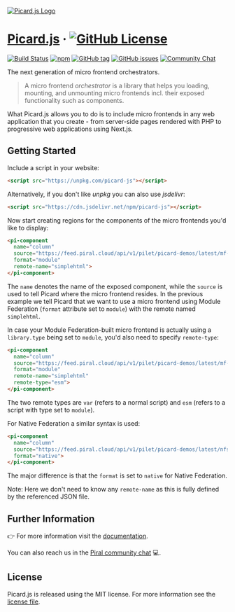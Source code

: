 [![Picard.js Logo](https://picard.js.org/picard-logo-256.png)](https://picard.js.org)

# [Picard.js](https://picard.js.org) &middot; [![GitHub License](https://img.shields.io/badge/license-MIT-blue.svg)](https://github.com/picardjs/picard/blob/main/LICENSE)

[![Build Status](https://github.com/picardjs/picard/actions/workflows/publish.yml/badge.svg)](https://github.com/picardjs/picard/actions)
[![npm](https://img.shields.io/npm/v/picard-js.svg)](https://www.npmjs.com/package/picard-js)
[![GitHub tag](https://img.shields.io/github/tag/picardjs/picard.svg)](https://github.com/picardjs/picard/releases)
[![GitHub issues](https://img.shields.io/github/issues/picardjs/picard.svg)](https://github.com/picardjs/picard/issues)
[![Community Chat](https://dcbadge.vercel.app/api/server/kKJ2FZmK8t?style=flat)](https://discord.gg/kKJ2FZmK8t)

The next generation of micro frontend orchestrators.

> A micro frontend *orchestrator* is a library that helps you loading, mounting, and unmounting micro frontends incl. their exposed functionality such as components.

What Picard.js allows you to do is to include micro frontends in any web application that you create - from server-side pages rendered with PHP to progressive web applications using Next.js.

## Getting Started

Include a script in your website:

```html
<script src="https://unpkg.com/picard-js"></script>
```

Alternatively, if you don't like *unpkg* you can also use *jsdelivr*:

```html
<script src="https://cdn.jsdelivr.net/npm/picard-js"></script>
```

Now start creating regions for the components of the micro frontends you'd like to display:

```html
<pi-component
  name="column"
  source="https://feed.piral.cloud/api/v1/pilet/picard-demos/latest/mf-simple-html/"
  format="module"
  remote-name="simplehtml">
</pi-component>
```

The `name` denotes the name of the exposed component, while the `source` is used to tell Picard where the micro frontend resides. In the previous example we tell Picard that we want to use a micro frontend using Module Federation (`format` attribute set to `module`) with the remote named `simplehtml`.

In case your Module Federation-built micro frontend is actually using a `library.type` being set to `module`, you'd also need to specify `remote-type`:

```html
<pi-component
  name="column"
  source="https://feed.piral.cloud/api/v1/pilet/picard-demos/latest/mf-simple-html/"
  format="module"
  remote-name="simplehtml"
  remote-type="esm">
</pi-component>
```

The two remote types are `var` (refers to a normal script) and `esm` (refers to a script with type set to `module`).

For Native Federation a similar syntax is used:

```html
<pi-component
  name="column"
  source="https://feed.piral.cloud/api/v1/pilet/picard-demos/latest/nfsimplehtml/"
  format="native">
</pi-component>
```

The major difference is that the `format` is set to `native` for Native Federation.

Note: Here we don't need to know any `remote-name` as this is fully defined by the referenced JSON file.

## Further Information

👉 For more information visit the [documentation](https://picard.js.org).

You can also reach us in the [Piral community chat](https://discord.gg/kKJ2FZmK8t) 💻.

## License

Picard.js is released using the MIT license. For more information see the [license file](./LICENSE).
